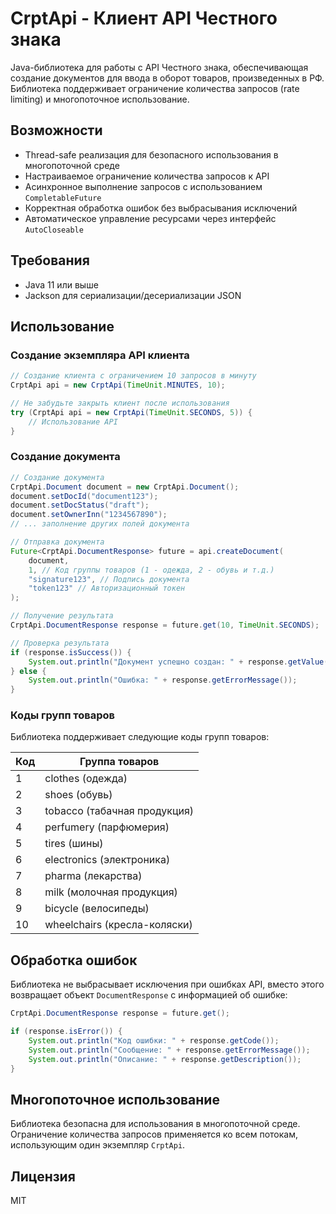 # CrptApi - Клиент API Честного знака

Java-библиотека для работы с API Честного знака, обеспечивающая создание документов для ввода в оборот товаров, произведенных в РФ. Библиотека поддерживает ограничение количества запросов (rate limiting) и многопоточное использование.

## Возможности

- Thread-safe реализация для безопасного использования в многопоточной среде
- Настраиваемое ограничение количества запросов к API
- Асинхронное выполнение запросов с использованием `CompletableFuture`
- Корректная обработка ошибок без выбрасывания исключений
- Автоматическое управление ресурсами через интерфейс `AutoCloseable`

## Требования

- Java 11 или выше
- Jackson для сериализации/десериализации JSON

## Использование

### Создание экземпляра API клиента

```java
// Создание клиента с ограничением 10 запросов в минуту
CrptApi api = new CrptApi(TimeUnit.MINUTES, 10);

// Не забудьте закрыть клиент после использования
try (CrptApi api = new CrptApi(TimeUnit.SECONDS, 5)) {
    // Использование API
}
```

### Создание документа

```java
// Создание документа
CrptApi.Document document = new CrptApi.Document();
document.setDocId("document123");
document.setDocStatus("draft");
document.setOwnerInn("1234567890");
// ... заполнение других полей документа

// Отправка документа
Future<CrptApi.DocumentResponse> future = api.createDocument(
    document,
    1, // Код группы товаров (1 - одежда, 2 - обувь и т.д.)
    "signature123", // Подпись документа
    "token123" // Авторизационный токен
);

// Получение результата
CrptApi.DocumentResponse response = future.get(10, TimeUnit.SECONDS);

// Проверка результата
if (response.isSuccess()) {
    System.out.println("Документ успешно создан: " + response.getValue());
} else {
    System.out.println("Ошибка: " + response.getErrorMessage());
}
```

### Коды групп товаров

Библиотека поддерживает следующие коды групп товаров:

| Код | Группа товаров |
|-----|---------------|
| 1   | clothes (одежда) |
| 2   | shoes (обувь) |
| 3   | tobacco (табачная продукция) |
| 4   | perfumery (парфюмерия) |
| 5   | tires (шины) |
| 6   | electronics (электроника) |
| 7   | pharma (лекарства) |
| 8   | milk (молочная продукция) |
| 9   | bicycle (велосипеды) |
| 10  | wheelchairs (кресла-коляски) |

## Обработка ошибок

Библиотека не выбрасывает исключения при ошибках API, вместо этого возвращает объект `DocumentResponse` с информацией об ошибке:

```java
CrptApi.DocumentResponse response = future.get();

if (response.isError()) {
    System.out.println("Код ошибки: " + response.getCode());
    System.out.println("Сообщение: " + response.getErrorMessage());
    System.out.println("Описание: " + response.getDescription());
}
```

## Многопоточное использование

Библиотека безопасна для использования в многопоточной среде. Ограничение количества запросов применяется ко всем потокам, использующим один экземпляр `CrptApi`.

## Лицензия

MIT